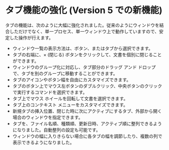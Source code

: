 # タブ機能の強化 (Version 5 での新機能)

タブの機能は、次のように大幅に強化されました。従来のようにウィンドウを結合しただけでなく、単一プロセス、単一ウィンドウ上で動作していますので、安定した操作が行えます。

- ウィンドウ一覧の表示方法は、ボタン、またはタブから選択できます。
- タブの右端に、× (閉じる) ボタンをクリックして、文書を個別に閉じることができます。
- ウィンドウのグループ化に対応し、タブ部分のドラッグ アンド ドロップで、タブを別のグループに移動することができます。
- タブのアイコンやボタン幅を自由にカスタマイズできます。
- タブのボタン上でマウス左ボタンのダブルクリック、中央ボタンのクリックで実行するコマンドを選択できます。
- タブ上でマウス ホイールを回転して文書を選択できます。
- タブ上のコンテキスト メニューをカスタマイズできます。
- 新規タブの挿入位置、閉じた時に次にアクティブにするタブ、外部から開く場合のウィンドウを指定できます。
- タブを、ファイル名順、種類順、更新日時、アクティブ順に整列できるようになりました。自動整列の設定も可能です。
- ウィンドウの幅に入りきらない場合に各タブの幅を調節したり、複数の列で表示できるようになりました。